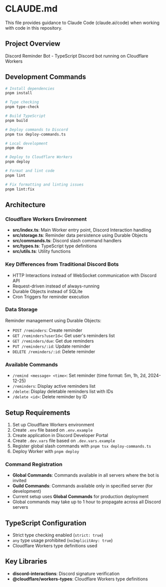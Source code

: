 # CLAUDE.md

This file provides guidance to Claude Code (claude.ai/code) when working with code in this repository.

## Project Overview

Discord Reminder Bot - TypeScript Discord bot running on Cloudflare Workers

## Development Commands

```bash
# Install dependencies
pnpm install

# Type checking
pnpm type-check

# Build TypeScript
pnpm build

# Deploy commands to Discord
pnpm tsx deploy-commands.ts

# Local development
pnpm dev

# Deploy to Cloudflare Workers
pnpm deploy

# Format and lint code
pnpm lint

# Fix formatting and linting issues
pnpm lint:fix
```

## Architecture

### Cloudflare Workers Environment

- **src/index.ts**: Main Worker entry point, Discord Interaction handling
- **src/storage.ts**: Reminder data persistence using Durable Objects
- **src/commands.ts**: Discord slash command handlers
- **src/types.ts**: TypeScript type definitions
- **src/utils.ts**: Utility functions

### Key Differences from Traditional Discord Bots

- HTTP Interactions instead of WebSocket communication with Discord API
- Request-driven instead of always-running
- Durable Objects instead of SQLite
- Cron Triggers for reminder execution

### Data Storage

Reminder management using Durable Objects:
- `POST /reminders`: Create reminder
- `GET /reminders?userId=`: Get user's reminders list
- `GET /reminders/due`: Get due reminders
- `PUT /reminders/:id`: Update reminder
- `DELETE /reminders/:id`: Delete reminder

### Available Commands

- `/remind <message> <time>`: Set reminder (time format: 5m, 1h, 2d, 2024-12-25)
- `/reminders`: Display active reminders list  
- `/delete`: Display deletable reminders list with IDs
- `/delete <id>`: Delete reminder by ID

## Setup Requirements

1. Set up Cloudflare Workers environment
2. Create `.env` file based on `.env.example`
3. Create application in Discord Developer Portal
4. Create `.dev.vars` file based on `.dev.vars.example`
5. Register global slash commands with `pnpm tsx deploy-commands.ts`
6. Deploy Worker with `pnpm deploy`

### Command Registration

- **Global Commands**: Commands available in all servers where the bot is invited
- **Guild Commands**: Commands available only in specified server (for development)
- Current setup uses **Global Commands** for production deployment
- Global commands may take up to 1 hour to propagate across all Discord servers

## TypeScript Configuration

- Strict type checking enabled (`strict: true`)
- `any` type usage prohibited (`noImplicitAny: true`)
- Cloudflare Workers type definitions used

## Key Libraries

- **discord-interactions**: Discord signature verification
- **@cloudflare/workers-types**: Cloudflare Workers type definitions